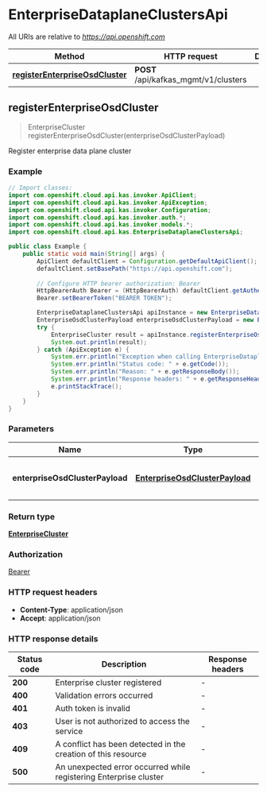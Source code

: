 # EnterpriseDataplaneClustersApi

All URIs are relative to *https://api.openshift.com*

Method | HTTP request | Description
------------- | ------------- | -------------
[**registerEnterpriseOsdCluster**](EnterpriseDataplaneClustersApi.md#registerEnterpriseOsdCluster) | **POST** /api/kafkas_mgmt/v1/clusters | 



## registerEnterpriseOsdCluster

> EnterpriseCluster registerEnterpriseOsdCluster(enterpriseOsdClusterPayload)



Register enterprise data plane cluster

### Example

```java
// Import classes:
import com.openshift.cloud.api.kas.invoker.ApiClient;
import com.openshift.cloud.api.kas.invoker.ApiException;
import com.openshift.cloud.api.kas.invoker.Configuration;
import com.openshift.cloud.api.kas.invoker.auth.*;
import com.openshift.cloud.api.kas.invoker.models.*;
import com.openshift.cloud.api.kas.EnterpriseDataplaneClustersApi;

public class Example {
    public static void main(String[] args) {
        ApiClient defaultClient = Configuration.getDefaultApiClient();
        defaultClient.setBasePath("https://api.openshift.com");
        
        // Configure HTTP bearer authorization: Bearer
        HttpBearerAuth Bearer = (HttpBearerAuth) defaultClient.getAuthentication("Bearer");
        Bearer.setBearerToken("BEARER TOKEN");

        EnterpriseDataplaneClustersApi apiInstance = new EnterpriseDataplaneClustersApi(defaultClient);
        EnterpriseOsdClusterPayload enterpriseOsdClusterPayload = new EnterpriseOsdClusterPayload(); // EnterpriseOsdClusterPayload | Enterprise data plane cluster details
        try {
            EnterpriseCluster result = apiInstance.registerEnterpriseOsdCluster(enterpriseOsdClusterPayload);
            System.out.println(result);
        } catch (ApiException e) {
            System.err.println("Exception when calling EnterpriseDataplaneClustersApi#registerEnterpriseOsdCluster");
            System.err.println("Status code: " + e.getCode());
            System.err.println("Reason: " + e.getResponseBody());
            System.err.println("Response headers: " + e.getResponseHeaders());
            e.printStackTrace();
        }
    }
}
```

### Parameters


Name | Type | Description  | Notes
------------- | ------------- | ------------- | -------------
 **enterpriseOsdClusterPayload** | [**EnterpriseOsdClusterPayload**](EnterpriseOsdClusterPayload.md)| Enterprise data plane cluster details |

### Return type

[**EnterpriseCluster**](EnterpriseCluster.md)

### Authorization

[Bearer](../README.md#Bearer)

### HTTP request headers

- **Content-Type**: application/json
- **Accept**: application/json


### HTTP response details
| Status code | Description | Response headers |
|-------------|-------------|------------------|
| **200** | Enterprise cluster registered |  -  |
| **400** | Validation errors occurred |  -  |
| **401** | Auth token is invalid |  -  |
| **403** | User is not authorized to access the service |  -  |
| **409** | A conflict has been detected in the creation of this resource |  -  |
| **500** | An unexpected error occurred while registering Enterprise cluster |  -  |

